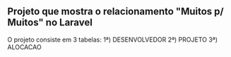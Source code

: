 ## Projeto que mostra o relacionamento "Muitos p/ Muitos" no Laravel

O projeto consiste em 3 tabelas:
    1ª) DESENVOLVEDOR
    2ª) PROJETO
    3ª) ALOCACAO
    

